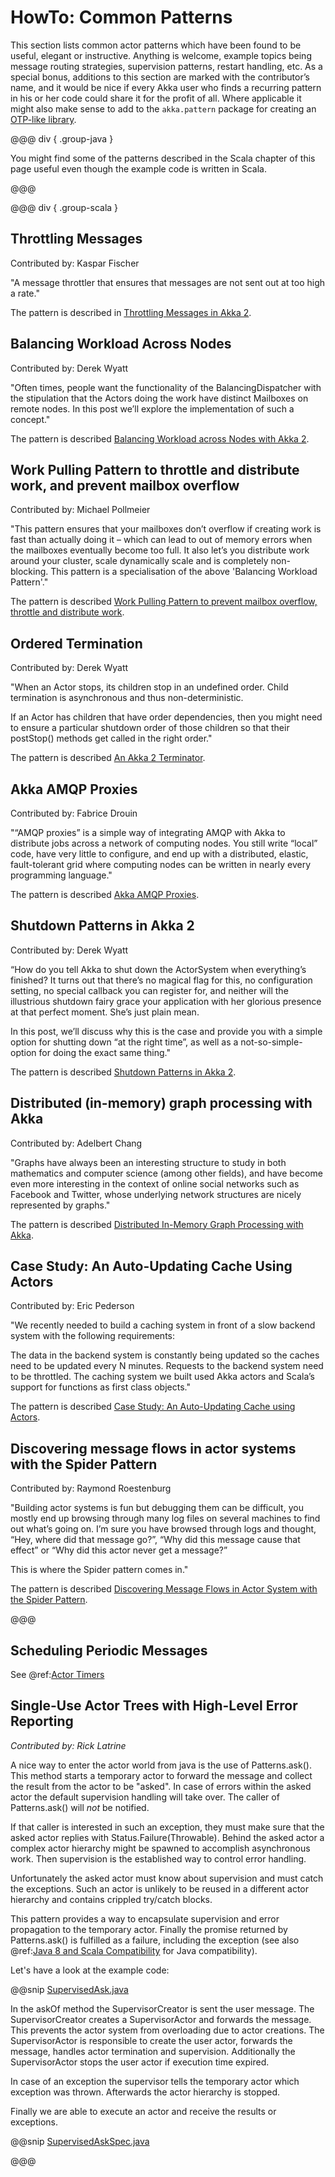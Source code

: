 # HowTo: Common Patterns

This section lists common actor patterns which have been found to be useful,
elegant or instructive. Anything is welcome, example topics being message
routing strategies, supervision patterns, restart handling, etc. As a special
bonus, additions to this section are marked with the contributor’s name, and it
would be nice if every Akka user who finds a recurring pattern in his or her
code could share it for the profit of all. Where applicable it might also make
sense to add to the `akka.pattern` package for creating an [OTP-like library](http://www.erlang.org/doc/man_index.html).

@@@ div { .group-java }

You might find some of the patterns described in the Scala chapter of 
this page useful even though the example code is written in Scala.

@@@ 

@@@ div { .group-scala }

## Throttling Messages

Contributed by: Kaspar Fischer

"A message throttler that ensures that messages are not sent out at too high a rate."

The pattern is described in [Throttling Messages in Akka 2](http://letitcrash.com/post/28901663062/throttling-messages-in-akka-2).

## Balancing Workload Across Nodes

Contributed by: Derek Wyatt

"Often times, people want the functionality of the BalancingDispatcher with the
stipulation that the Actors doing the work have distinct Mailboxes on remote 
nodes. In this post we’ll explore the implementation of such a concept."

The pattern is described [Balancing Workload across Nodes with Akka 2](http://letitcrash.com/post/29044669086/balancing-workload-across-nodes-with-akka-2).

## Work Pulling Pattern to throttle and distribute work, and prevent mailbox overflow

Contributed by: Michael Pollmeier

"This pattern ensures that your mailboxes don’t overflow if creating work is fast than 
actually doing it – which can lead to out of memory errors when the mailboxes 
eventually become too full. It also let’s you distribute work around your cluster,
scale dynamically scale and is completely non-blocking. This pattern is a 
specialisation of the above 'Balancing Workload Pattern'."

The pattern is described [Work Pulling Pattern to prevent mailbox overflow, throttle and distribute work](http://www.michaelpollmeier.com/akka-work-pulling-pattern).

## Ordered Termination

Contributed by: Derek Wyatt

"When an Actor stops, its children stop in an undefined order. Child termination is
asynchronous and thus non-deterministic.

If an Actor has children that have order dependencies, then you might need to ensure 
a particular shutdown order of those children so that their postStop() methods get 
called in the right order."

The pattern is described [An Akka 2 Terminator](http://letitcrash.com/post/29773618510/an-akka-2-terminator).

## Akka AMQP Proxies

Contributed by: Fabrice Drouin

"“AMQP proxies” is a simple way of integrating AMQP with Akka to distribute jobs across a network of computing nodes.
You still write “local” code, have very little to configure, and end up with a distributed, elastic,
fault-tolerant grid where computing nodes can be written in nearly every programming language."

The pattern is described [Akka AMQP Proxies](http://letitcrash.com/post/29988753572/akka-amqp-proxies).

## Shutdown Patterns in Akka 2

Contributed by: Derek Wyatt

“How do you tell Akka to shut down the ActorSystem when everything’s finished?
It turns out that there’s no magical flag for this, no configuration setting, no special callback you can register for,
and neither will the illustrious shutdown fairy grace your application with her glorious presence at that perfect moment.
She’s just plain mean.

In this post, we’ll discuss why this is the case and provide you with a simple option for shutting down “at the right time”,
as well as a not-so-simple-option for doing the exact same thing."

The pattern is described [Shutdown Patterns in Akka 2](http://letitcrash.com/post/30165507578/shutdown-patterns-in-akka-2).

## Distributed (in-memory) graph processing with Akka

Contributed by: Adelbert Chang

"Graphs have always been an interesting structure to study in both mathematics and computer science (among other fields),
and have become even more interesting in the context of online social networks such as Facebook and Twitter,
whose underlying network structures are nicely represented by graphs."

The pattern is described [Distributed In-Memory Graph Processing with Akka](http://letitcrash.com/post/30257014291/distributed-in-memory-graph-processing-with-akka).

## Case Study: An Auto-Updating Cache Using Actors

Contributed by: Eric Pederson

"We recently needed to build a caching system in front of a slow backend system with the following requirements:

The data in the backend system is constantly being updated so the caches need to be updated every N minutes.
Requests to the backend system need to be throttled.
The caching system we built used Akka actors and Scala’s support for functions as first class objects."

The pattern is described [Case Study: An Auto-Updating Cache using Actors](http://letitcrash.com/post/30509298968/case-study-an-auto-updating-cache-using-actors).

## Discovering message flows in actor systems with the Spider Pattern

Contributed by: Raymond Roestenburg

"Building actor systems is fun but debugging them can be difficult, you mostly end up browsing through many log files
on several machines to find out what’s going on. I’m sure you have browsed through logs and thought,
“Hey, where did that message go?”, “Why did this message cause that effect” or “Why did this actor never get a message?”

This is where the Spider pattern comes in."

The pattern is described [Discovering Message Flows in Actor System with the Spider Pattern](http://letitcrash.com/post/30585282971/discovering-message-flows-in-actor-systems-with-the).

@@@ 

## Scheduling Periodic Messages

See @ref:[Actor Timers](actors.md#actors-timers)

## Single-Use Actor Trees with High-Level Error Reporting

*Contributed by: Rick Latrine*

A nice way to enter the actor world from java is the use of Patterns.ask().
This method starts a temporary actor to forward the message and collect the result from the actor to be "asked".
In case of errors within the asked actor the default supervision handling will take over.
The caller of Patterns.ask() will *not* be notified.

If that caller is interested in such an exception, they must make sure that the asked actor replies with Status.Failure(Throwable).
Behind the asked actor a complex actor hierarchy might be spawned to accomplish asynchronous work.
Then supervision is the established way to control error handling.

Unfortunately the asked actor must know about supervision and must catch the exceptions.
Such an actor is unlikely to be reused in a different actor hierarchy and contains crippled try/catch blocks.

This pattern provides a way to encapsulate supervision and error propagation to the temporary actor.
Finally the promise returned by Patterns.ask() is fulfilled as a failure, including the exception
(see also @ref:[Java 8 and Scala Compatibility](scala-compat.md) for Java compatibility).

Let's have a look at the example code:

@@snip [SupervisedAsk.java]($code$/java/jdocs/pattern/SupervisedAsk.java)

In the askOf method the SupervisorCreator is sent the user message.
The SupervisorCreator creates a SupervisorActor and forwards the message.
This prevents the actor system from overloading due to actor creations.
The SupervisorActor is responsible to create the user actor, forwards the message, handles actor termination and supervision.
Additionally the SupervisorActor stops the user actor if execution time expired.

In case of an exception the supervisor tells the temporary actor which exception was thrown.
Afterwards the actor hierarchy is stopped.

Finally we are able to execute an actor and receive the results or exceptions.

@@snip [SupervisedAskSpec.java]($code$/java/jdocs/pattern/SupervisedAskSpec.java)

@@@ 
